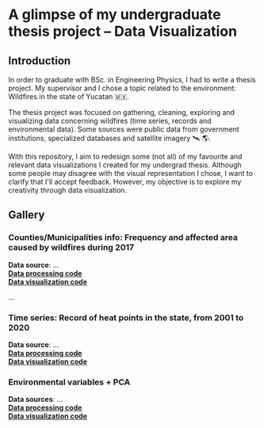 # A glimpse of my undergraduate thesis project – Data Visualization

## Introduction

In order to graduate with BSc. in Engineering Physics, I had to write a thesis project. My supervisor and I chose a topic related to the environment: Wildfires in the state of Yucatan :mexico:.

The thesis project was focused on gathering, cleaning, exploring and visualizing data concerning wildfires (time series, records and environmental data). Some sources were public data from government institutions, specialized databases and satellite imagery :artificial_satellite: :earth_americas:.

With this repository, I aim to redesign some (not all) of my favourite and relevant data visualizations I created for my undergrad thesis. Although some people may disagree with the visual representation I chose, I want to clarify that I'll accept feedback. However, my objective is to explore my creativity through data visualization.


## Gallery
### Counties/Municipalities info: Frequency and affected area caused by wildfires during 2017
**Data source**: ...  
[**Data processing code**]()  
[**Data visualization code**]()

...

### Time series: Record of heat points in the state, from 2001 to 2020
**Data source**: ...  
[**Data processing code**]()  
[**Data visualization code**]()

### Environmental variables + PCA
**Data sources**: ...    
[**Data processing code**]()  
[**Data visualization code**]()